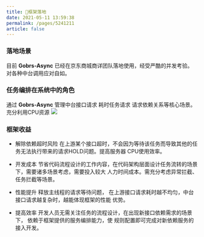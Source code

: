 ```yaml
---
title: 🍍框架落地
date: 2021-05-11 13:59:38
permalink: /pages/5241211
article: false
---
```


### 落地场景
目前 **Gobrs-Async** 已经在京东商城商详团队落地使用，经受严酷的并发考验。对各种中台调用应对自如。

### 任务编排在系统中的角色
通过 **Gobrs-Async** 管理中台接口请求 耗时任务请求 请求依赖关系等核心场景。充分利用CPU资源
![](https://kevin-cloud-dubbo.oss-cn-beijing.aliyuncs.com/gobrs-async/gobrs-zxlc.png)


### 框架收益

* 解除依赖超时风险
在上游某个接口超时，不会因为等待该任务而导致其他的任务无法执行带来的请求HOLD问题。提高服务器
CPU使用效率。

* 开发成本
节省代码流程设计的工作内容，在代码架构层面设计任务流转的场景下，需要诸多场景考虑，需要投入较大
人力时间成本。需充分考虑异常拦截、任务拦截等场景。

* 性能提升
释放主线程的请求等待问题， 在上游接口请求耗时越不均匀，中台接口请求越复杂时，越能体现框架的性能
优势。

* 提高效率
开发人员无需关注任务的流程设计，在出现新接口依赖需求的场景下， 依赖于框架提供的服务编排能力，使
规则配置即可完成对新依赖服务的接入开发。
